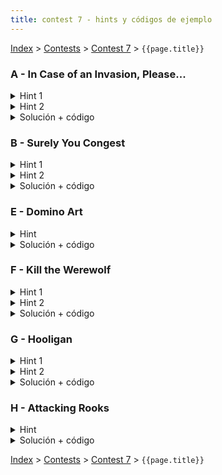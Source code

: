 ```yaml
---
title: contest 7 - hints y códigos de ejemplo
---
```


[Index](../index) > [Contests](../contests) > [Contest 7](../contests#contest-7) > ```{{page.title}}```

### A - In Case of an Invasion, Please...
<details> 
  <summary>Hint 1</summary>
  Intenten una búsqueda binaria sobre la respuesta.
</details>
<details> 
  <summary>Hint 2</summary> 
  En la búsqueda binaria, dado un tiempo tratamos de ver si la respuesta es posible con un problema de flujo máximo, para eso podemos intentar unir lugares a refugios si es posible llegar a ellos en el tiempo, es posible saber si es posible ir a cada refugio en el tiempo sin empeorar la complejidad preprocesando las distancias a los refugios con un Dijkstra.
</details>
<details> 
  <summary>Solución + código</summary>
  Usando los hints anteriores la solución consiste en hacer búsqueda binaria sobre la respuesta y para checkear generamos un grafo para flujo máximo tirando aristas de la fuente a los nodos con su capacidad entregada in aristas de capacidad infinita de los nodos a los refugios que se alcancen en el tiempo de la búsqueda según el dijkstra preprocesado. Si el flujo es igual a la cantidad de personas totales se aprueba la condición. Sin embargo para que pase en tiempo se necesita una optimización extra uniendo aquellas posiciones que pueden llegar a los mismos refugios.
  <a href="https://github.com/BenjaminRubio/CompetitiveProgramming/blob/master/Problems/Kattis/InCaseOfInvasion.cpp">Código de ejemplo</a>
</details>

### B - Surely You Congest
<details> 
  <summary>Hint 1</summary>
  Se puede observar que si dos lugares tienen distancias mínimas al destino distintas entonces no hay forma de que choquen en el camino si van sólo por caminos óptimos.
</details>
<details> 
  <summary>Hint 2</summary>
  Dado que tengamos las distancias al destino precalculadas (con un algoritmo como dijkstra), podemos asegurarnos de usar sólo aristas que sean óptimas usando aquellas que mantengan distancias óptimas del dijkstra a traves de ellas. A esta técnica se le conoce como usar el DAG de caminos óptimos.
</details>
<details> 
  <summary>Solución + código</summary>
  Por el hint 1, podemos procesar las posiciones por distancia al destino pero procesando los que esten a distancias iguales al mismo tiempo, para saber cuantas personas pueden llegar a destino de las que se procesan en algún momento podemos plantear un problema de flujo máximo, podemos tirar aristas de flujo 1 a todas las posiciones que tengan misma distancia (1 por cada persona en ellas) además usamos aristas de capacidad 1 en los caminos óptimos del hint 2. A la respuesta se le suma el flujo máximo en cada procesamiento.
  <a href="https://github.com/BenjaminRubio/CompetitiveProgramming/blob/master/Problems/Kattis/SurelyYouCongest.cpp">Código de ejemplo</a>
</details>

### E - Domino Art
<details> 
  <summary>Hint</summary>
  Notemos que si coloreamos las celdas del tablero como ajedrez, una pieza de dominó siempre une celdas de colores opuestos, luego si existe una forma de cubrir con dominos entonces todas las celdas de color negro debe poder conectarse a una blanca sin traslapar.
</details>
<details> 
  <summary>Solución + código</summary>
  Usando el hint podemos chequear la existencia de un cubrimiento con un problema de flujo donde unimos a la fuente las celdas de color negro con capacidad 1, luego unimos las celdas negras que nos importan a las blancas que nos importan adyacentes, luego unimos las blancas que nos importan al destino con capacidad uno, si el flujo es igual a la mitad de las celdas que nos importan entonces es posible cubrir la figura.
  <a href="https://github.com/BenjaminRubio/CompetitiveProgramming/blob/master/Problems/Otros/DominoArt.cpp">Código de ejemplo</a>
</details>

### F - Kill the Werewolf
<details> 
  <summary>Hint 1</summary>
  Piensen en como contar los que no tienen oportunidad de ganar en vez de los que si la tengan
</details>
<details> 
  <summary>Hint 2</summary>
  Supongamos que analizamos las posibilidades de la i-ésima persona, suponinendo que todos los que la eligieron en primera fase votan por ella en 2a fase, la única forma de ganar es que con los otros votos mas el de la i-ésima persona haya alguien que acumule al menos tantos votos como la i-ésima. Luego para que no tenga oportunidad debe haber una forma de repartir los votos en que nadie llegue al límite de la cantidad de votos que recibe la i-ésima persona.
</details>
<details> 
  <summary>Solución + código</summary>
  Usando los hints se analiza la posibilidad de cada persona 1 a 1, para chequear generamos un grafo bipartito con 2 nodos por persona para flujo máximo, unimos las personas que no eligieron a la i-ésima en primera fase con sus posibles votos. le damos capacidad 1 a todas las aristas de la fuente y de los posibles votos pero ajustamos las capacidades al destino para impedir que se pueda tener más o igual votos que los que tendrá la i-ésima persona. Si el flujo máximo es igual a la gente considerada en el grafo es porque pueden impedir que la i-ésima persona gane.
  <a href="https://github.com/BenjaminRubio/CompetitiveProgramming/blob/master/Problems/URI/KillTheWerewolf.cpp">Código de ejemplo</a>
</details>

### G - Hooligan

<details>    
  <summary>Hint 1</summary>
  Obviamente, de partida nos conviene ponernos en el caso optimista de que el equipo 0 gana todos sus partidos pendientes.
</details>
<details>     
  <summary>Hint 2</summary>
  Pensar que cada par de equipos (i, j) involucra una candidad K_(i,j) de partidos pendientes entre ellos y por ende 2 x K_(i,j) puntos a repartir. Es decir, podemos verlo como que el par (i,j) debe "bombear" 2 x K_(i, j) puntos a i y j. Por otro lado, como queremos que el equipo 0 gane, si el equipo 0 tiene P_0 puntos y el equipo i tienes P_i puntos, entonces el equipo i a lo más puede recibir P_i - P_0 - 1 puntos.
</details>
<details> 
  <summary>Solución + código</summary>
  Primero asumimos que el equipo 0 gana todos su partidos pendientes (hint 1). Luego armamos un grafo para maxflow según el hint 2: un source, una capa de nodos (i,j) correspondientes a pares de equipos ((N-2)x(N-1)/2 nodos), una capa de N-1 nodos (equipos) y un target. Las capacidades desde el source son los puntos pendientes a repartir por cada par de equipos, las capacidades hacia el target son las cotas P_i - P_0 - 1 de puntaje extra por equipo. Si el flujo máximo de la red es igual al total de puntaje pendiente, quiere decir que es posible jugar todos los partidos de tal manera que el equipo 0 gane. De lo contrario, no se puede. <a href="https://github.com/PabloMessina/Competitive-Programming-Material/blob/master/Solved%20problems/UVA/12193_Hooligan.cpp">Código de ejemplo</a>
</details>

### H - Attacking Rooks

<details>    
  <summary>Hint</summary>
  Podemos ver poner una torre como el equivalente de emparejar una subfila con una subcolumna. Luego maximizar las torres es equivalente a maximizar parejas (maximum bipartite matching).
</details>
<details> 
  <summary>Solución + código</summary>
 Armamos un grafo bipartito donde un grupo son las subfilas y otro las subcolumnas, con aristas conectando subfilas con subcolumnas que tienen una celda en común. Luego resolvemos maximum bipartite matching con maxflow. <a href="https://github.com/PabloMessina/Competitive-Programming-Material/blob/master/Solved%20problems/LiveArchive/6525_AttackingRooks.cpp">Código de ejemplo</a>
</details>


<!-- <details> 
  <summary>Hint</summary>   
</details>
<details> 
  <summary>Solución + código</summary>
  <a href="">Código de ejemplo</a>
</details> -->

[Index](../index) > [Contests](../contests) > [Contest 7](../contests#contest-7) > ```{{page.title}}```
